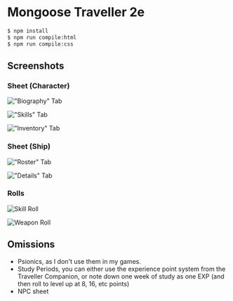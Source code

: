 Mongoose Traveller 2e
=====================

```bash
$ npm install
$ npm run compile:html
$ npm run compile:css
```

## Screenshots

### Sheet (Character)

!["Biography" Tab](screenshots/sheet-tab-biography.png?raw=true)

!["Skills" Tab](screenshots/sheet-tab-skills.png?raw=true)

!["Inventory" Tab](screenshots/sheet-tab-inventory.png?raw=true)

### Sheet (Ship)

!["Roster" Tab](screenshots/sheet-ship-tab-roster.png?raw=true)

!["Details" Tab](screenshots/sheet-ship-tab-details.png?raw=true)

### Rolls

![Skill Roll](screenshots/roll-skill.png?raw=true)

![Weapon Roll](screenshots/roll-weapon.png?raw=true)

## Omissions

- Psionics, as I don't use them in my games.
- Study Periods, you can either use the experience point system from the Traveller Companion, or note down one week of study as one EXP (and then roll to level up at 8, 16, etc points)
- NPC sheet
